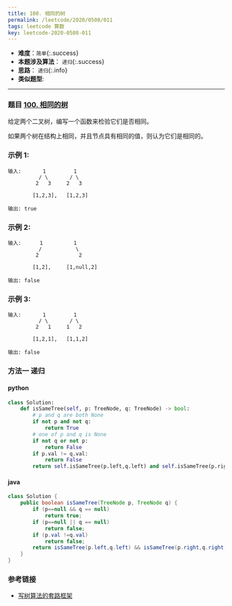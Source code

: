 ```yaml
---
title: 100. 相同的树
permalink: /leetcode/2020/0508/011
tags: leetcode 算数
key: leetcode-2020-0508-011
---
```

- __难度__：`简单`{:.success}
- __本题涉及算法__： `递归`{:.success}
- __思路__：  `递归`{:.info}
- __类似题型__:

---

### 题目 [100. 相同的树](https://leetcode-cn.com/problems/same-tree/)

给定两个二叉树，编写一个函数来检验它们是否相同。

如果两个树在结构上相同，并且节点具有相同的值，则认为它们是相同的。

### 示例 1:
```
输入:       1         1
          / \       / \
         2   3     2   3

        [1,2,3],   [1,2,3]

输出: true
```
### 示例 2:
```
输入:      1          1
          /           \
         2             2

        [1,2],     [1,null,2]

输出: false
```
### 示例 3:
```
输入:       1         1
          / \       / \
         2   1     1   2

        [1,2,1],   [1,1,2]

输出: false
```

### 方法一 递归
#### python
```python
class Solution:
    def isSameTree(self, p: TreeNode, q: TreeNode) -> bool:
        # p and q are both None
        if not p and not q:
            return True
        # one of p and q is None
        if not q or not p:
            return False
        if p.val != q.val:
            return False
        return self.isSameTree(p.left,q.left) and self.isSameTree(p.right,q.right)
```

#### java
```java
class Solution {
    public boolean isSameTree(TreeNode p, TreeNode q) {
        if (p==null && q == null)
            return true;
        if (p==null || q == null)
            return false;
        if (p.val !=q.val)
            return false;
        return isSameTree(p.left,q.left) && isSameTree(p.right,q.right);
    }
}
```


### 参考链接
- [写树算法的套路框架](https://leetcode-cn.com/problems/same-tree/solution/xie-shu-suan-fa-de-tao-lu-kuang-jia-by-wei-lai-bu-/)
